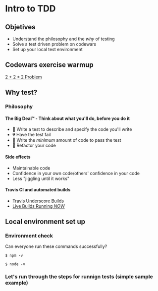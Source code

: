 # Intro to TDD

## Objetives

* Understand the philosophy and the *why* of testing
* Solve a test driven problem on codewars
* Set up your local test environment

## Codewars exercise warmup

[2 + 2 * 2 Problem](http://www.codewars.com/kata/2-plus-2-star-2-problem)

## Why test?

### Philosophy

#### The Big Deal™ - Think about what you'll do, before you do it

* :pencil: Write a test to describe and specify the code you'll write
* :broken_heart: Have the test fail
* :green_heart: Write the *minimum* amount of code to pass the test
* :repeat: Refactor your code

#### Side effects

* Maintainable code
* Confidence in your own code/others' confidence in your code
* Less "jiggling until it works"

#### Travis CI and automated builds

* [Travis Underscore Builds](https://travis-ci.org/jashkenas/underscore/)
* [Live Builds Running *NOW*](https://travis-ci.org/)

## Local environment set up

### Environment check

Can everyone run these commands successfully?

```
$ npm -v
```

```
$ node -v
```

### Let's run through the steps for runnign tests (simple sample example)



